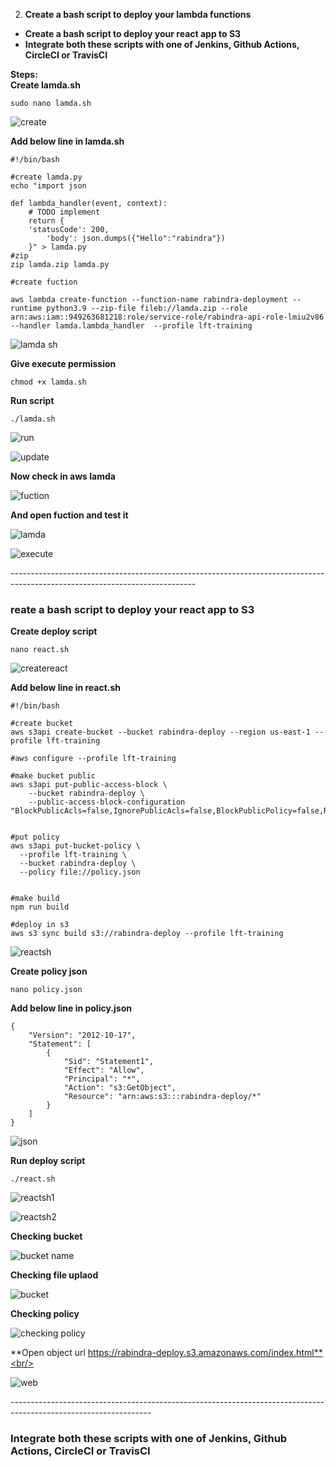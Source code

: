 2. **Create a bash script to deploy your lambda functions**
- **Create a bash script to deploy your react app to S3**
- **Integrate both these scripts with one of Jenkins, Github Actions, CircleCI or TravisCI**

**Steps:**<br/>
**Create lamda.sh**<br/>
```
sudo nano lamda.sh
```
![create](https://user-images.githubusercontent.com/53372486/146252519-1ae46f99-f407-4679-862c-974816aaef39.png)<br/>

**Add below line in lamda.sh**<br/>
```
#!/bin/bash

#create lamda.py
echo "import json

def lambda_handler(event, context):
    # TODO implement
    return {
	'statusCode': 200,
        'body': json.dumps({"Hello":"rabindra"})
    }" > lamda.py
#zip
zip lamda.zip lamda.py

#create fuction

aws lambda create-function --function-name rabindra-deployment --runtime python3.9 --zip-file fileb://lamda.zip --role arn:aws:iam::949263681218:role/service-role/rabindra-api-role-lmiu2v86 --handler lamda.lambda_handler  --profile lft-training
```
![lamda sh](https://user-images.githubusercontent.com/53372486/146252066-4c72ba59-e656-442a-b142-778f38fb0272.png)<br/>

**Give execute permission**<br/>
```
chmod +x lamda.sh 
```
**Run script**<br/>
```
./lamda.sh
```
![run](https://user-images.githubusercontent.com/53372486/146252067-ab750bf0-40df-44fb-a21b-1dba9dafab62.png)<br/>

![update](https://user-images.githubusercontent.com/53372486/146252068-ac527ca1-906e-4c50-8256-cf5e68ce5b26.png)<br/>

**Now check in aws lamda**<br/>

![fuction](https://user-images.githubusercontent.com/53372486/146252062-36551da2-3ab9-4947-8354-a54cb6744325.png)<br/>

**And open fuction and test it**<br/>

![lamda](https://user-images.githubusercontent.com/53372486/146252065-1b3a33bf-3f63-422e-8c3c-e33987be471f.png)<br/>

![execute](https://user-images.githubusercontent.com/53372486/146252057-18478125-9428-4424-b08e-968fef359cc7.png)<br/>

----------------------------------------------------------------------------------------------------------------------------<br/>
### reate a bash script to deploy your react app to S3
**Create deploy script**<br/>
```
nano react.sh
```
![createreact](https://user-images.githubusercontent.com/53372486/146342751-f1f05fea-6e0c-409f-a559-1ab9fafb203d.png)<br/>

**Add below line in react.sh**<br/>
```
#!/bin/bash

#create bucket
aws s3api create-bucket --bucket rabindra-deploy --region us-east-1 --profile lft-training

#aws configure --profile lft-training

#make bucket public
aws s3api put-public-access-block \
    --bucket rabindra-deploy \
    --public-access-block-configuration "BlockPublicAcls=false,IgnorePublicAcls=false,BlockPublicPolicy=false,RestrictPublicBuckets=false" 


#put policy
aws s3api put-bucket-policy \
  --profile lft-training \
  --bucket rabindra-deploy \
  --policy file://policy.json


#make build
npm run build

#deploy in s3 
aws s3 sync build s3://rabindra-deploy --profile lft-training
```
![reactsh](https://user-images.githubusercontent.com/53372486/146342782-540c8a59-c597-4ff3-919e-9f673ef098a8.png)<br/>

**Create policy json**<br/>
```
nano policy.json
```
**Add below line in policy.json**<br/>
```
{
    "Version": "2012-10-17",
    "Statement": [
        {
            "Sid": "Statement1",
            "Effect": "Allow",
            "Principal": "*",
            "Action": "s3:GetObject",
            "Resource": "arn:aws:s3:::rabindra-deploy/*"
        }
    ]
}
```
![json](https://user-images.githubusercontent.com/53372486/146342768-ba00ad50-0296-4510-9b55-b1e325221dc4.png)<br/>

**Run deploy script**<br/>
```
./react.sh 
```
![reactsh1](https://user-images.githubusercontent.com/53372486/146344486-76fa4d02-8d9b-4df5-ab74-a21deb918c32.png)<br/>

![reactsh2](https://user-images.githubusercontent.com/53372486/146342788-2786226b-1d58-455a-9d50-9effe3315706.png)<br/>

**Checking bucket** <br/>

![bucket name](https://user-images.githubusercontent.com/53372486/146342725-5ea4d844-d417-4124-a6dd-ed9acb1fe793.png)<br/>

**Checking file uplaod**<br/>

![bucket](https://user-images.githubusercontent.com/53372486/146342734-eda752f8-1d76-413a-8722-b184cb970275.png)<br/>

**Checking policy**<br/>

![checking policy](https://user-images.githubusercontent.com/53372486/146342743-5e679410-e54c-4785-8bef-cf9762bdaf99.png)<br/>

**Open object url https://rabindra-deploy.s3.amazonaws.com/index.html**<br/>

![web](https://user-images.githubusercontent.com/53372486/146342844-3260471a-0f3f-41de-b5c3-7b3787ae3066.png)<br/>

-----------------------------------------------------------------------------------------------------------------<br/>
### Integrate both these scripts with one of Jenkins, Github Actions, CircleCI or TravisCI








